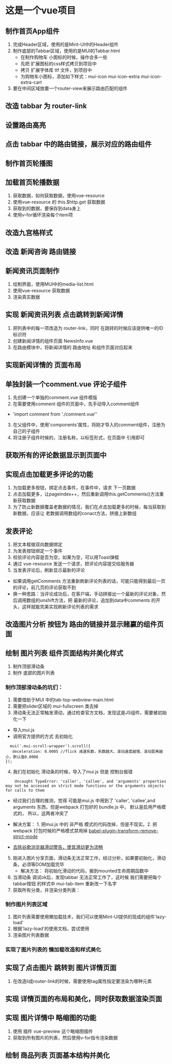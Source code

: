 # 这是一个vue项目
## 制作首页App组件
1. 完成Header区域，使用的是Mint-UI中的Header组件
2. 制作底部的Tabbar区域，使用的是MUI的Tabbar.html
   + 在制作购物车 小图标的时候，操作会多一些
   + 先把 扩展图标的css样式拷贝到项目中
   + 拷贝 扩展字体库 ttf 文件，到项目中
   + 为购物车小图标，添加如下样式：mui-icon mui-icon-extra mui-icon-extra-cart
3. 要在中间区域放置一个router-view来展示路由匹配的组件

## 改造 tabbar 为 router-link

## 设置路由高亮

## 点击 tabbar 中的路由链接，展示对应的路由组件

## 制作首页轮播图

## 加载首页轮播数据
1. 获取数据，如何获取数据，使用vue-resource
2. 使用vue-resource 的 this.$http.get 获取数据
3. 获取到的数据，要保存到data身上
4. 使用v-for循环渲染每个item项

## 改造九宫格样式

## 改造 新闻咨询 路由链接

## 新闻资讯页面制作
1. 绘制界面，使用MUI中的media-list.html
2. 使用vue-resource 获取数据
3. 渲染真实数据


## 实现 新闻资讯列表 点击跳转到新闻详情
1. 把列表中的每一项改造为 router-link，同时 在跳转的时候应该提供唯一的ID标识符
2. 创建新闻详情的组件页面 NewsInfo.vue
3. 在路由模块中，将新闻详情的 路由地址 和组件页面对应起来


## 实现新闻详情的 页面布局

## 单独封装一个comment.vue 评论子组件
1. 先创建一个单独的comment.vue 组件模版
2. 在需要使用comment 组件的页面中，先手动导入comment组件
  + 'import comment from './comment.vue''
3. 在父组件中，使用'components'属性，将刚才导入的comment组件，注册为自己的子组件
4. 将注册子组件时候的，注册名称，以标签形式，在页面中 引用即可

## 获取所有的评论数据显示到页面中

## 实现点击加载更多评论的功能
1. 为加载更多按钮，绑定点击事件，在事件中，请求 下一页数据
2. 点击加载更多，让pageindex++，然后重新调用this.getComments()方法重新获取数据
3. 为了防止新数据覆盖老数据的情况，我们在点击加载更多的时候，每当获取到新数据，应该让
老数据调用数组的conact方法，拼接上新数组

## 发表评论
1. 把文本框做双向数据绑定
2. 为发表按钮绑定一个事件
3. 校验评论内容是否为空，如果为空，可以用Toast弹框
4. 通过 vue-resource 发送一个请求，把评论内容提交给服务器
5. 当发表评论后，刷新显示最新的评论
  + 如果调用getComments 方法重新刷新评论列表的话，可能只能得到最后一页的评论，前几页的评论获取不到
  + 换一种思路：当评论成功后，在客户端，手动拼接出一个最新的评论对象，然后调用数组的unshift方法，把
  最新的评论，追加到data中comments 的开头，这样就能完美实现刷新评论列表的需求


## 改造图片分析 按钮为 路由的链接并显示赌赢的组件页面

## 绘制 图片列表 组件页面结构并美化样式
1. 制作顶部滑动条
2. 制作 底部的图片列表
### 制作顶部滑动条的坑们：
1. 需要借助于MUI 中的tab-top-webview-main.html
2. 需要把slider区域的 mui-fullscreen 类去掉
3. 滑动条无法正常触发滑动，通过检查官方文档，发现这是JS组件，需要被初始化一下
 + 导入mui.js
 + 调用官方提供的方式 去初始化
 ```
   mui('.mui-scroll-wrapper').scroll({
	deceleration: 0.0005 //flick 减速系数，系数越大，滚动速度越慢，滚动距离越小，默认值0.0006
});
``` 
4. 我们在初始化 滑动条的时候，导入了mui.js 但是 控制台报错
```
    Uncaught TypeError: 'caller', 'callee', and 'arguments' properties may not be accessed on strict mode functions or the arguments objects for calls to them
```
  + 经过我们合理的推测，觉得 可能是mui.js 中用到了 'caller', 'callee',and
    arguments 东西，但是webpack 打包好的 bundle.js 中， 默认是启用严格模式的，
    所以，这两者冲突了
  +  解决方案： 1. 把mui.js 中的 非严格 模式的代码改掉，但是不现实。2. 把webpack
     打包时候的严格模式禁用掉
     [babel-plugin-transform-remove-strict-mode](https://github.com/genify/babel-plugin-transform-remove-strict-mode)

  +  [去除谷歌浏览器滑动警告，使其滑动更为流畅](https://developer.mozilla.org/zh-CN/docs/Web/CSS/touch-action)

5. 刚进入图片分享页面，滑动条无法正常工作，经过分析，如果要初始化，滑动条，必须等DOM加载完毕
   + 解决方法： 将初始化滑动的代码，搬到mounted生命周期函数中
6. 当滑动条 调试ok后，发现tabbar 无法正常工作了，这时候 我们需要把每个tabbar按钮
的样式中 mui-tab-item 重新改一下名字
7. 获取所有分类，并渲染分类列表：
### 制作图片列表区域
1. 图片列表需要使用懒加载技术，我们可以使用Mint-UI提供的现成的组件'lazy-load'
2. 根据'lazy-load'的使用文档，尝试使用
3. 渲染图片列表数据

### 实现了图片列表的 懒加载改造和样式美化

## 实现了点击图片 跳转到 图片详情页面
1. 在改造li成router-link的时候，需要使用tag属性指定要渲染为哪种元素

## 实现 详情页面的布局和美化，同时获取数据渲染页面

## 实现 图片详情中 略缩图的功能
1. 使用 插件 vue-preview 这个略缩图插件
2. 获取到所有图片的列表，然后使用v-for指令渲染数据

## 绘制 商品列表 页面基本结构并美化